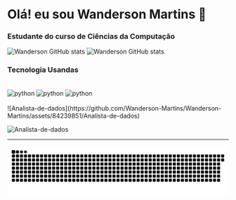 # Olá! eu sou Wanderson Martins 👋
### Estudante do curso de Ciências da Computação
![Wanderson GitHub stats](https://github-readme-stats.vercel.app/api?username=Wanderson-Martins&theme=blue-green)
![Wanderson GitHub stats](https://github-readme-stats.vercel.app/api/top-langs/?username=Wanderson-Martins&theme=blue-green)
### Tecnologia Usandas 
<div style="display: inline_block"></br>
<img align="center" alt="python" src= "https://img.shields.io/badge/Python-14354C?style=for-the-badge&logo=python&logoColor=white" />
<img align="center" alt="python" src= "https://img.shields.io/badge/MySQL-005C84?style=for-the-badge&logo=mysql&logoColor=white" />
<img align="center" alt="python" src= "https://img.shields.io/badge/Microsoft_Excel-217346?style=for-the-badge&logo=microsoft-excel&logoColor=white" />
</div></br>
![Analista-de-dados](https://github.com/Wanderson-Martins/Wanderson-Martins/assets/84239851/Analista-de-dados)


![Analista-de-dados](https://github.com/Wanderson-Martins/Wanderson-Martins/assets/84239851/2d962e3d-2877-43a4-b22a-9ba5f7ba8937)


_________________________________
![snake gif](https://github.com/Wanderson-Martins/Wanderson-Martins/blob/output/github-contribution-grid-snake-dark.svg)
